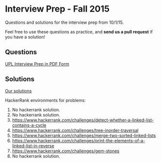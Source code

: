 # Interview Prep - Fall 2015

Questions and solutions for the interview prep from 10/1/15.

Feel free to use these questions as practice, and **send us a pull request** if you have a solution!


## Questions

[UPL Interview Prep in PDF Form](upl-interview-prep-fall-2015.pdf)


## Solutions

[Our solutions](interviewsolutions.md)


HackerRank environments for problems:

1. No hackerrank solution.
2. No hackerrank solution.
3. https://www.hackerrank.com/challenges/detect-whether-a-linked-list-contains-a-cycle
4. https://www.hackerrank.com/challenges/tree-inorder-traversal
5. https://www.hackerrank.com/challenges/merge-two-sorted-linked-lists
6. https://www.hackerrank.com/challenges/print-the-elements-of-a-linked-list-in-reverse
7. https://www.hackerrank.com/challenges/gem-stones
8. No hackerrank solution.
